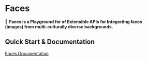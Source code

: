 

# Faces

🔎 **Faces is a Playground for of Extensible APIs for Integrating faces (images) from multi-culturally diverse backgrounds.**

## Quick Start & Documentation

[Faces Documentation](https://marvambi.com/faces)

